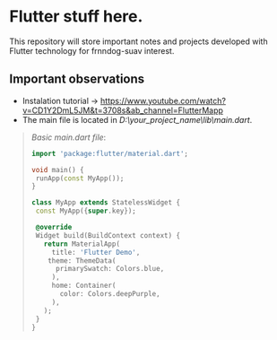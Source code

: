 
# Flutter stuff here. 
This repository will store important notes and projects developed with Flutter technology for frnndog-suav interest.

## Important observations
- Instalation tutorial -> https://www.youtube.com/watch?v=CD1Y2DmL5JM&t=3708s&ab_channel=FlutterMapp
- The main file is located in *D:\your_project_name\lib\main.dart*.
>*Basic main.dart file*:
>```dart
>import 'package:flutter/material.dart';
>
>void main() {
>  runApp(const MyApp());
>}
>
>class MyApp extends StatelessWidget {
>  const MyApp({super.key});
>
>  @override
>  Widget build(BuildContext context) {
>    return MaterialApp(
>      title: 'Flutter Demo',
>     theme: ThemeData(
>       primarySwatch: Colors.blue,
>      ),
>      home: Container(
>        color: Colors.deepPurple,
>      ),
>    );
>  }
>}
>```

